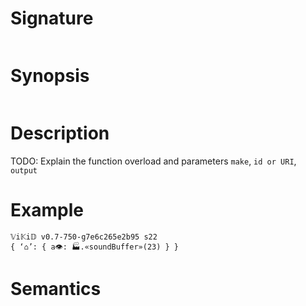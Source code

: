 # Signature
```vikid-signature
```

# Synopsis
```vikid-synopsis
```

# Description
TODO: Explain the function overload and parameters `make`, `id or URI`, `output`

# Example
```vikid-script
𝕍i𝕂i𝔻 v0.7-750-g7e6c265e2b95 s22
{ ‘⌂’: { a👁: 🏭.«soundBuffer»(23) } }
```




# Semantics
